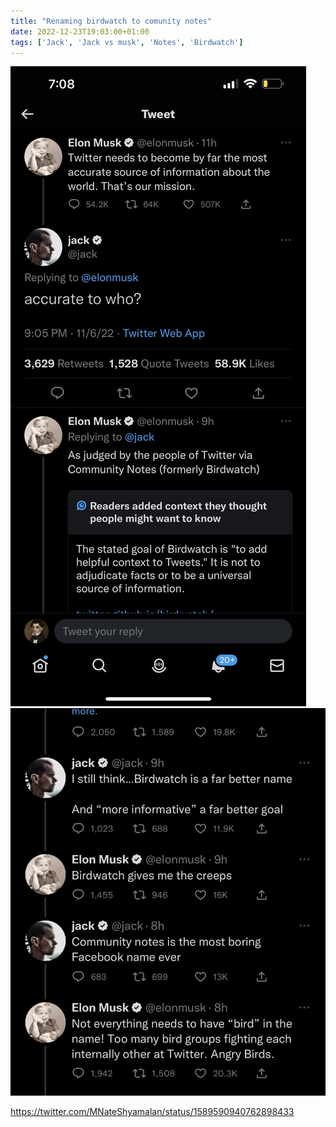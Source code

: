 ```yaml
---
title: "Renaming birdwatch to comunity notes"
date: 2022-12-23T19:03:00+01:00
tags: ['Jack', 'Jack vs musk', 'Notes', 'Birdwatch']
---
```


![](post1.jpg)
![](post2.jpg)

https://twitter.com/MNateShyamalan/status/1589590940762898433